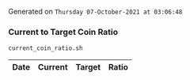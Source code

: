 Generated on `Thursday 07-October-2021 at 03:06:48`

### Current to Target Coin Ratio
`current_coin_ratio.sh`

Date|Current|Target|Ratio
---|---|---|---
